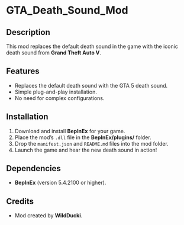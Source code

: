 # GTA_Death_Sound_Mod

## Description
This mod replaces the default death sound in the game with the iconic death sound from **Grand Theft Auto V**. 

## Features
- Replaces the default death sound with the GTA 5 death sound.
- Simple plug-and-play installation.
- No need for complex configurations.

## Installation
1. Download and install **BepInEx** for your game.
2. Place the mod’s `.dll` file in the **BepInEx/plugins/** folder.
3. Drop the `manifest.json` and `README.md` files into the mod folder.
4. Launch the game and hear the new death sound in action!

## Dependencies
- **BepInEx** (version 5.4.2100 or higher).

## Credits
- Mod created by **WildDucki**.
